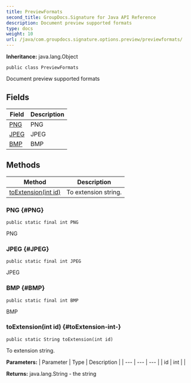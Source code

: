 ```yaml
---
title: PreviewFormats
second_title: GroupDocs.Signature for Java API Reference
description: Document preview supported formats
type: docs
weight: 10
url: /java/com.groupdocs.signature.options.preview/previewformats/
---
```

**Inheritance:**
java.lang.Object
```
public class PreviewFormats
```

Document preview supported formats
## Fields

| Field | Description |
| --- | --- |
| [PNG](#PNG) | PNG |
| [JPEG](#JPEG) | JPEG |
| [BMP](#BMP) | BMP |
## Methods

| Method | Description |
| --- | --- |
| [toExtension(int id)](#toExtension-int-) | To extension string. |
### PNG {#PNG}
```
public static final int PNG
```


PNG

### JPEG {#JPEG}
```
public static final int JPEG
```


JPEG

### BMP {#BMP}
```
public static final int BMP
```


BMP

### toExtension(int id) {#toExtension-int-}
```
public static String toExtension(int id)
```


To extension string.

**Parameters:**
| Parameter | Type | Description |
| --- | --- | --- |
| id | int |  |

**Returns:**
java.lang.String - the string
